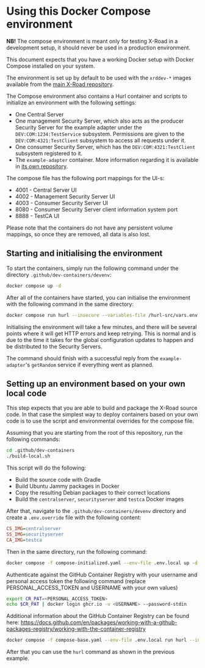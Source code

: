 # Using this Docker Compose environment

**NB!** The compose environment is meant only for testing X-Road in a development setup, it should never be used in a
production environment.

This document expects that you have a working Docker setup with Docker Compose installed on your system.

The environment is set up by default to be used with the `xrddev-*` images available from the
[main X-Road repository](https://github.com/orgs/nordic-institute/packages?repo_name=X-Road).

The Compose environment also contains a Hurl container and scripts to initialize an environment with the following
settings:

* One Central Server
* One management Security Server, which also acts as the producer Security Server for the example adapter under the
  `DEV:COM:1234:TestService` subsystem. Permissions are given to the `DEV:COM:4321:TestClient` subsystem to access all
  requests under it.
* One consumer Security Server, which has the `DEV:COM:4321:TestClient` subsystem registered to it.
* The `example-adapter` container. More information regarding it is available in
  [its own repository](https://github.com/nordic-institute/xrd4j/tree/develop/example-adapter).

The compose file has the following port mappings for the UI-s:

* 4001 - Central Server UI
* 4002 - Management Security Server UI
* 4003 - Consumer Security Server UI
* 8080 - Consumer Security Server client information system port
* 8888 - TestCA UI

Please note that the containers do not have any persistent volume mappings, so once they are removed, all data is also
lost.

## Starting and initialising the environment

To start the containers, simply run the following command under the directory `.github/dev-containers/devenv`:

```bash
docker compose up -d
```

After all of the containers have started, you can initialise the environment with the following command in the same
directory:

```bash
docker compose run hurl --insecure --variables-file /hurl-src/vars.env --file-root /hurl-files /hurl-src/setup.hurl --very-verbose --retry 12 --retry-interval 10000
```

Initialising the environment will take a few minutes, and there will be several points where it will get HTTP errors
and keep retrying. This is normal and is due to the time it takes for the global configuration updates to happen and be
distributed to the Security Servers.

The command should finish with a successful reply from the `example-adapter`'s `getRandom` service if everything went
as planned.

## Setting up an environment based on your own local code

This step expects that you are able to build and package the X-Road source code. In that case the simplest way to
deploy containers based on your own code is to use the script and environmental overrides for the compose file.

Assuming that you are starting from the root of this repository, run the following commands:

```bash
cd .github/dev-containers
./build-local.sh
```

This script will do the following:

* Build the source code with Gradle
* Build Ubuntu Jammy packages in Docker
* Copy the resulting Debian packages to their correct locations
* Build the `centralserver`, `securityserver` and `testca` Docker images

After that, navigate to the `.github/dev-containers/devenv` directory and create a `.env.override` file with the
following content:

```ini
CS_IMG=centralserver
SS_IMG=securityserver
CA_IMG=testca
```

Then in the same directory, run the following command:

```bash
docker compose -f compose-initialized.yaml --env-file .env.local up -d
```

Authenticate against the GitHub Container Registry with your username and personal access token the following command (replace PERSONAL_ACCESS_TOKEN and USERNAME with your own values)
```bash
export CR_PAT=<PERSONAL_ACCESS_TOKEN>
echo $CR_PAT | docker login ghcr.io -u <USERNAME> --password-stdin
```
Additional information about the GitHub Container Registry can be found here:
https://docs.github.com/en/packages/working-with-a-github-packages-registry/working-with-the-container-registry

```bash
docker compose -f compose-base.yaml --env-file .env.local run hurl --insecure --variables-file /hurl-src/vars.env --file-root /hurl-files /hurl-src/setup.hurl --very-verbose --retry 12 --retry-interval 10000
```
After that you can use the `hurl` command as shown in the previous example.
